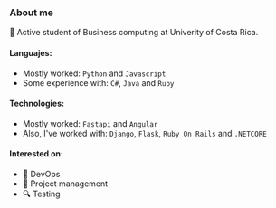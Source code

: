 ### About me 

📌 Active student of Business computing at Univerity of Costa Rica.

#### Languajes:
- Mostly worked: `Python` and `Javascript`
- Some experience with: `C#`, `Java` and `Ruby`

#### Technologies:
- Mostly worked: `Fastapi` and `Angular`
- Also, I've worked with: `Django`, `Flask`, `Ruby On Rails` and `.NETCORE`

#### Interested on: 
- 🚀 DevOps
- 🔁 Project management
- 🔍 Testing
